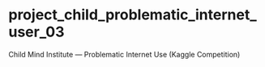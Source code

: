 # project_child_problematic_internet_user_03
Child Mind Institute — Problematic Internet Use (Kaggle Competition)
